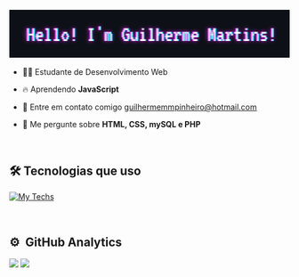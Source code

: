 <p align="center">
  <img src="./assets/hello.gif">
</p>

- 👨‍💻 Estudante de Desenvolvimento Web

- 🔥 Aprendendo **JavaScript**

- 📧 Entre em contato comigo [guilhermemmpinheiro@hotmail.com](mailto:guilhermemmpinheiro@hotmail.com)

- 💬 Me pergunte sobre **HTML, CSS, mySQL e PHP**

<br>

## 🛠 Tecnologias que uso

[![My Techs](https://skillicons.dev/icons?i=html,css,mysql,php)](https://skillicons.dev)

<br>

## ⚙️ &nbsp;GitHub Analytics

<p align=left;>
<img width=530em; src="https://github-readme-stats.vercel.app/api?username=guilhermemmp&theme=midnight-purple">
<img width=530em; src="https://github-readme-stats.vercel.app/api/top-langs/?username=guilhermemmp&layout=compact&theme=midnight-purple">
</p>
